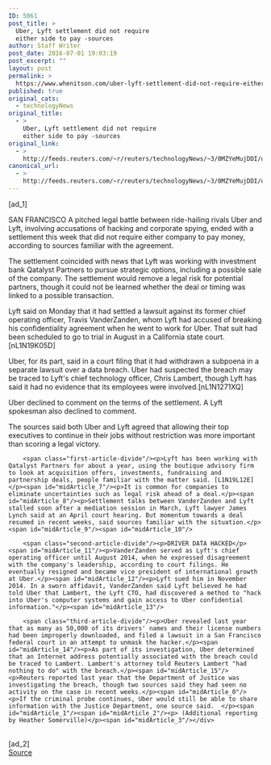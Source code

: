 ```yaml
---
ID: 5061
post_title: >
  Uber, Lyft settlement did not require
  either side to pay -sources
author: Staff Writer
post_date: 2016-07-01 19:03:19
post_excerpt: ""
layout: post
permalink: >
  https://www.whenitson.com/uber-lyft-settlement-did-not-require-either-side-to-pay-sources/
published: true
original_cats:
  - technologyNews
original_title:
  - >
    Uber, Lyft settlement did not require
    either side to pay -sources
original_link:
  - >
    http://feeds.reuters.com/~r/reuters/technologyNews/~3/0MZYeMujDDI/us-uber-lyft-settlement-idUSKCN0ZG370
canonical_url:
  - >
    http://feeds.reuters.com/~r/reuters/technologyNews/~3/0MZYeMujDDI/us-uber-lyft-settlement-idUSKCN0ZG370
---
```

 [ad_1]
<br><div id="articleText">
<span id="midArticle_start"/>

<span id="midArticle_0"/><span class="focusParagraph" readability="7"><p><span class="articleLocation">SAN FRANCISCO</span> A pitched legal battle between ride-hailing rivals Uber and Lyft, involving accusations of hacking and corporate spying, ended with a settlement this week that did not require either company to pay money, according to sources familiar with the agreement.</p></span><span id="midArticle_1"/><p>The settlement coincided with news that Lyft was working with investment bank Qatalyst Partners to pursue strategic options, including a possible sale of the company. The settlement would remove a legal risk for potential partners, though it could not be learned whether the deal or timing was linked to a possible transaction.</p><span id="midArticle_2"/><p>Lyft said on Monday that it had settled a lawsuit against its former chief operating officer, Travis VanderZanden, whom Lyft had accused of breaking his confidentiality agreement when he went to work for Uber. That suit had been scheduled to go to trial in August in a California state court.[nL1N19K05D]</p><span id="midArticle_3"/><p>Uber, for its part, said in a court filing that it had withdrawn a subpoena in a separate lawsuit over a data breach. Uber had suspected the breach may be traced to Lyft's chief technology officer, Chris Lambert, though Lyft has said it had no evidence that its employees were involved.[nL1N1271XQ]</p><span id="midArticle_4"/><p>Uber declined to comment on the terms of the settlement. A Lyft spokesman also declined to comment. </p><span id="midArticle_5"/><p>The sources said both Uber and Lyft agreed that allowing their top executives to continue in their jobs without restriction was more important than scoring a legal victory.</p><span id="midArticle_6"/>
        
        <span class="first-article-divide"/><p>Lyft has been working with Qatalyst Partners for about a year, using the boutique advisory firm to look at acquisition offers, investments, fundraising and partnership deals, people familiar with the matter said. [L1N19L12E]</p><span id="midArticle_7"/><p>It is common for companies to eliminate uncertainties such as legal risk ahead of a deal.</p><span id="midArticle_8"/><p>Settlement talks between VanderZanden and Lyft stalled soon after a mediation session in March, Lyft lawyer James Lynch said at an April court hearing. But momentum towards a deal resumed in recent weeks, said sources familiar with the situation.</p><span id="midArticle_9"/><span id="midArticle_10"/>
        
        <span class="second-article-divide"/><p>DRIVER DATA HACKED</p><span id="midArticle_11"/><p>VanderZanden served as Lyft's chief operating officer until August 2014, when he expressed disagreement with the company's leadership, according to court filings. He eventually resigned and became vice president of international growth at Uber.</p><span id="midArticle_12"/><p>Lyft sued him in November 2014. In a sworn affidavit, VanderZanden said Lyft believed he had told Uber that Lambert, the Lyft CTO, had discovered a method to "hack into Uber's computer systems and gain access to Uber confidential information."</p><span id="midArticle_13"/>
        
        <span class="third-article-divide"/><p>Uber revealed last year that as many as 50,000 of its drivers' names and their license numbers had been improperly downloaded, and filed a lawsuit in a San Francisco federal court in an attempt to unmask the hacker.</p><span id="midArticle_14"/><p>As part of its investigation, Uber determined that an Internet address potentially associated with the breach could be traced to Lambert. Lambert's attorney told Reuters Lambert "had nothing to do" with the breach.</p><span id="midArticle_15"/><p>Reuters reported last year that the Department of Justice was investigating the breach, though two sources said they had seen no activity on the case in recent weeks.</p><span id="midArticle_0"/><p>If the criminal probe continues, Uber would still be able to share information with the Justice Department, one source said.  </p><span id="midArticle_1"/><span id="midArticle_2"/><p> (Additional reporting by Heather Somerville)</p><span id="midArticle_3"/></div>
<br>[ad_2]
<br><a href="http://feeds.reuters.com/~r/reuters/technologyNews/~3/0MZYeMujDDI/us-uber-lyft-settlement-idUSKCN0ZG370">Source </a>